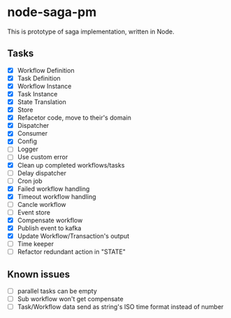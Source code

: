 # node-saga-pm

This is prototype of saga implementation, written in Node.

## Tasks

- [x] Workflow Definition
- [x] Task Definition
- [x] Workflow Instance
- [x] Task Instance
- [x] State Translation
- [x] Store
- [x] Refacetor code, move to their's domain
- [x] Dispatcher
- [x] Consumer
- [x] Config
- [ ] Logger
- [ ] Use custom error
- [x] Clean up completed workflows/tasks
- [ ] Delay dispatcher
- [ ] Cron job
- [x] Failed workflow handling
- [x] Timeout workflow handling
- [ ] Cancle workflow
- [ ] Event store
- [x] Compensate workflow
- [x] Publish event to kafka
- [x] Update Workflow/Transaction's output
- [ ] Time keeper
- [ ] Refactor redundant action in "STATE"

## Known issues

- [ ] parallel tasks can be empty
- [ ] Sub workflow won't get compensate
- [ ] Task/Workflow data send as string's ISO time format instead of number

